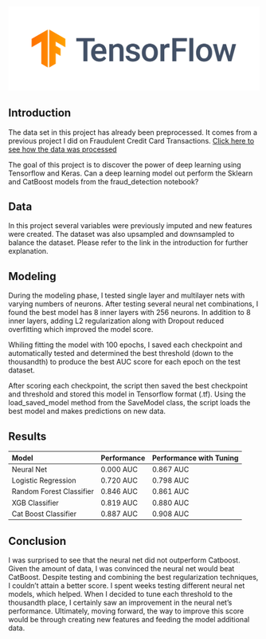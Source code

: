 ![alt text](https://github.com/kirahman2/tensorflow_classification/blob/master/images/tensorflow.png)

## Introduction
The data set in this project has already been preprocessed. It comes from a previous project I did on Fraudulent Credit Card Transactions. [Click here to see how the data was processed](https://github.com/kirahman2/fraud_detection/blob/master/README.md)

The goal of this project is to discover the power of deep learning using Tensorflow and Keras. Can a deep learning model out perform the Sklearn and CatBoost models from the fraud_detection notebook? 

## Data
In this project several variables were previously imputed and new features were created. The dataset was also upsampled and downsampled to balance the dataset. Please refer to the link in the introduction for further explanation.

## Modeling
During the modeling phase, I tested single layer and multilayer nets with varying numbers of neurons. After testing several neural net combinations, I found the best model has 8 inner layers with 256 neurons. In addition to 8 inner layers, adding L2 regularization along with Dropout reduced overfitting which improved the model score. 

Whiling fitting the model with 100 epochs, I saved each checkpoint and automatically tested and determined the best threshold (down to the thousandth) to produce the best AUC score for each epoch on the test dataset. 

After scoring each checkpoint, the script then saved the best checkpoint and threshold and stored this model in Tensorflow format (.tf). Using the load_saved_model method from the SaveModel class, the script loads the best model and makes predictions on new data. 

## Results
| Model   | Performance | Performance with Tuning | 
| :------------- |:-------------|:-----|
| Neural Net | 0.000 AUC| 0.867 AUC|
| Logistic Regression | 0.720 AUC| 0.798 AUC|
| Random Forest Classifier | 0.846 AUC| 0.861 AUC|
| XGB Classifier     | 0.819 AUC| 0.880 AUC|
| Cat Boost Classifier | 0.887 AUC| 0.908 AUC|

## Conclusion
I was surprised to see that the neural net did not outperform Catboost. Given the amount of data, I was convinced the neural net would beat CatBoost. Despite testing and combining the best regularization techniques, I couldn’t attain a better score. I spent weeks testing different neural net models, which helped. When I decided to tune each threshold to the thousandth place, I certainly saw an improvement in the neural net’s performance. Ultimately, moving forward, the way to improve this score would be through creating new features and feeding the model additional data. 

